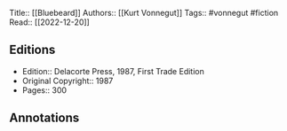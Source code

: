 Title:: [[Bluebeard]]
Authors:: [[Kurt Vonnegut]]
Tags:: #vonnegut #fiction 
Read:: [[2022-12-20]]

## Editions
- Edition:: Delacorte Press, 1987, First Trade Edition
- Original Copyright:: 1987
- Pages:: 300

## Annotations
